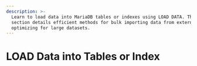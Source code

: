 ```yaml
---
description: >-
  Learn to load data into MariaDB tables or indexes using LOAD DATA. This
  section details efficient methods for bulk importing data from external files,
  optimizing for large datasets.
---
```


# LOAD Data into Tables or Index

